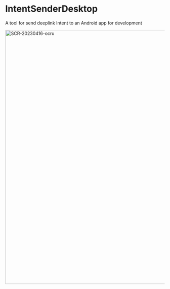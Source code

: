 # IntentSenderDesktop
A tool for send deeplink Intent to an Android app for development

<img width="800" alt="SCR-20230416-ocru" src="https://user-images.githubusercontent.com/4803452/232283683-11746514-acea-4b9d-a0bc-45e600648af8.png">

